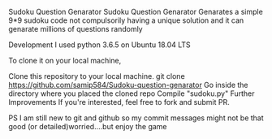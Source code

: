 Sudoku Question Genarator
Sudoku Question Genarator Genarates a simple 9*9 sudoku code not compulsorily having a unique solution and it can genarate millions of questions randomly

Development
I used python 3.6.5 on Ubuntu 18.04 LTS

To clone it on your local machine,

Clone this repository to your local machine.
git clone https://github.com/samip584/Sudoku-question-genarator
Go inside the directory where you placed the cloned repo
Compile "sudoku.py"
Further Improvements
If you're interested, feel free to fork and submit PR.

PS
I am still new to git and github so my commit messages might not be that good (or detailed)worried....but enjoy the game